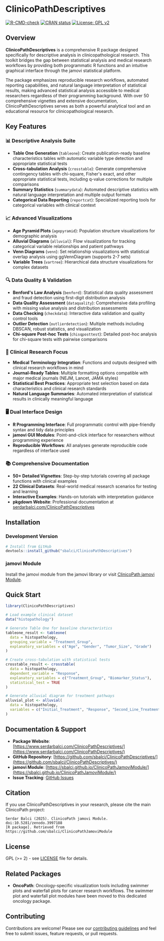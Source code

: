 # ClinicoPathDescriptives

[![R-CMD-check](https://github.com/sbalci/ClinicoPathDescriptives/actions/workflows/R-CMD-check.yaml/badge.svg)](https://github.com/sbalci/ClinicoPathDescriptives/actions/workflows/R-CMD-check.yaml)
[![CRAN status](https://www.r-pkg.org/badges/version/ClinicoPathDescriptives)](https://CRAN.R-project.org/package=ClinicoPathDescriptives)
[![License: GPL v2](https://img.shields.io/badge/License-GPL%20v2-blue.svg)](https://www.gnu.org/licenses/old-licenses/gpl-2.0.en.html)

## Overview

**ClinicoPathDescriptives** is a comprehensive R package designed specifically for descriptive analysis in clinicopathological research. This toolkit bridges the gap between statistical analysis and medical research workflows by providing both programmatic R functions and an intuitive graphical interface through the jamovi statistical platform.

The package emphasizes reproducible research workflows, automated reporting capabilities, and natural language interpretation of statistical results, making advanced statistical analysis accessible to medical researchers regardless of their programming background. With over 50 comprehensive vignettes and extensive documentation, ClinicoPathDescriptives serves as both a powerful analytical tool and an educational resource for clinicopathological research.

## Key Features

### 📊 Descriptive Analysis Suite

- **Table One Generation** (`tableone`): Create publication-ready baseline characteristics tables with automatic variable type detection and appropriate statistical tests
- **Cross-tabulation Analysis** (`crosstable`): Generate comprehensive contingency tables with chi-square, Fisher's exact, and other appropriate statistical tests, including q-value corrections for multiple comparisons
- **Summary Statistics** (`summarydata`): Automated descriptive statistics with natural language interpretation and multiple output formats
- **Categorical Data Reporting** (`reportcat`): Specialized reporting tools for categorical variables with clinical context

### 📈 Advanced Visualizations

- **Age Pyramid Plots** (`agepyramid`): Population structure visualizations for demographic analysis
- **Alluvial Diagrams** (`alluvial`): Flow visualizations for tracking categorical variable relationships and patient pathways
- **Venn Diagrams** (`venn`): Set relationship visualizations with statistical overlap analysis using ggVennDiagram (supports 2-7 sets)
- **Variable Trees** (`vartree`): Hierarchical data structure visualizations for complex datasets

### 🔍 Data Quality & Validation

- **Benford's Law Analysis** (`benford`): Statistical data quality assessment and fraud detection using first-digit distribution analysis
- **Data Quality Assessment** (`dataquality`): Comprehensive data profiling with missing value analysis and distribution assessments
- **Data Checking** (`checkdata`): Interactive data validation and quality control tools
- **Outlier Detection** (`outlierdetection`): Multiple methods including DBSCAN, robust statistics, and visualization
- **Chi-square Post-hoc Tests** (`chisqposttest`): Detailed post-hoc analysis for chi-square tests with pairwise comparisons

### 🎯 Clinical Research Focus

- **Medical Terminology Integration**: Functions and outputs designed with clinical research workflows in mind
- **Journal-Ready Tables**: Multiple formatting options compatible with major medical journals (NEJM, Lancet, JAMA styles)
- **Statistical Best Practices**: Appropriate test selection based on data characteristics and clinical research standards
- **Natural Language Summaries**: Automated interpretation of statistical results in clinically meaningful language

### 🖥️ Dual Interface Design

- **R Programming Interface**: Full programmatic control with pipe-friendly syntax and tidy data principles
- **jamovi GUI Modules**: Point-and-click interface for researchers without programming experience
- **Reproducible Workflows**: All analyses generate reproducible code regardless of interface used

### 📚 Comprehensive Documentation

- **50+ Detailed Vignettes**: Step-by-step tutorials covering all package functions with clinical examples
- **22 Clinical Datasets**: Real-world medical research scenarios for testing and learning
- **Interactive Examples**: Hands-on tutorials with interpretation guidance
- **pkgdown Website**: Professional documentation at [serdarbalci.com/ClinicoPathDescriptives](https://www.serdarbalci.com/ClinicoPathDescriptives/)

## Installation

### Development Version

```r
# Install from GitHub
devtools::install_github("sbalci/ClinicoPathDescriptives")
```

### jamovi Module

Install the jamovi module from the jamovi library or visit [ClinicoPath jamovi Module](https://sbalci.github.io/ClinicoPathJamoviModule/).

## Quick Start

```r
library(ClinicoPathDescriptives)

# Load example clinical dataset
data("histopathology")

# Generate Table One for baseline characteristics
tableone_result <- tableone(
  data = histopathology,
  grouping_variable = "Treatment_Group",
  explanatory_variables = c("Age", "Gender", "Tumor_Size", "Grade")
)

# Create cross-tabulation with statistical tests
crosstable_result <- crosstable(
  data = histopathology,
  dependent_variable = "Response",
  explanatory_variables = c("Treatment_Group", "Biomarker_Status"),
  statistical_test = TRUE
)

# Generate alluvial diagram for treatment pathways
alluvial_plot <- alluvial(
  data = histopathology,
  variables = c("Initial_Treatment", "Response", "Second_Line_Treatment")
)
```

## Documentation & Support

- **Package Website**: [https://www.serdarbalci.com/ClinicoPathDescriptives/](https://www.serdarbalci.com/ClinicoPathDescriptives/)
- **GitHub Repository**: [https://github.com/sbalci/ClinicoPathDescriptives/](https://github.com/sbalci/ClinicoPathDescriptives/)
- **jamovi Module**: [https://sbalci.github.io/ClinicoPathJamoviModule/](https://sbalci.github.io/ClinicoPathJamoviModule/)
- **Issue Tracking**: [GitHub Issues](https://github.com/sbalci/ClinicoPathJamoviModule/issues/)

## Citation

If you use ClinicoPathDescriptives in your research, please cite the main ClinicoPath project:

```
Serdar Balci (2025). ClinicoPath jamovi Module. doi:10.5281/zenodo.3997188
[R package]. Retrieved from https://github.com/sbalci/ClinicoPathJamoviModule
```

## License

GPL (>= 2) - see [LICENSE](LICENSE) file for details.

## Related Packages

- **OncoPath**: Oncology-specific visualization tools including swimmer plots and waterfall plots for cancer research workflows. The swimmer plot and waterfall plot modules have been moved to this dedicated oncology package.

## Contributing

Contributions are welcome! Please see our [contributing guidelines](CONTRIBUTING.md) and feel free to submit issues, feature requests, or pull requests.
